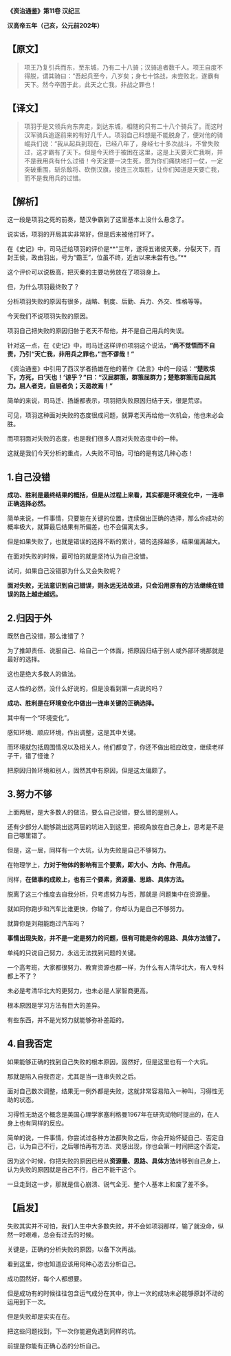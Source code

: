  **《资治通鉴》第11卷 汉纪三**

**汉高帝五年（己亥，公元前202年）**



## **【原文】**

> 项王乃复引兵而东，至东城，乃有二十八骑；汉骑追者数千人。项王自度不得脱，谓其骑曰：“吾起兵至今，八岁矣；身七十馀战，未尝败北，遂霸有天下。然今卒困于此，此天之亡我，非战之罪也！



## **【译文】**

> 项羽于是又领兵向东奔走，到达东城，相随的只有二十八个骑兵了。而这时汉军骑兵追逐前来的有好几千人。项羽自己料想是不能脱身了，便对他的骑崐兵们说：“我从起兵到现在，已经八年了，身经七十多次战斗，不曾失败过，这才霸有了天下。但是今天终于被困在这里，这是上天要灭亡我啊，并不是我用兵有什么过错！今天定要一决生死，愿为你们痛快地打一仗，一定突破重围，斩杀敌将、砍倒汉旗，接连三次取胜，让你们知道是天要亡我，而不是我用兵的过错。

## **【解析】** 

这一段是项羽之死的前奏，楚汉争霸到了这里基本上没什么悬念了。

说实话，项羽的开局其实非常好，但是后来被他打坏了。

在《史记》中，司马迁给项羽的评价是**“三年，遂将五诸侯灭秦，分裂天下，而封王侯，政由羽出，号为“霸王”，位虽不终，近古以来未尝有也。”**

这个评价可以说极高，把灭秦的主要功劳放在了项羽身上。

但，为什么项羽最终败了？

分析项羽失败的原因有很多，战略、制度、后勤、兵力、外交、性格等等。

今天我们不说项羽失败的原因。

项羽自己把失败的原因归咎于老天不帮他，并不是自己用兵的失误。

针对这一点，在《史记》中，司马迁这样评价项羽这个说法，**“尚不觉悟而不自责，乃引“天亡我，非用兵之罪也，”岂不谬哉！”**

《资治通鉴》中引用了西汉学者扬雄在他的著作《法言》中的一段话：**“楚败垓下，方死，曰‘天也！’谅乎？”曰：“汉屈群策，群策屈群力；楚憝群策而自屈其力。屈人者克，自屈者负；天曷故焉！”**

简单的来说，司马迁、扬雄都表示，项羽把失败原因归结于天，很是荒谬。

可见，项羽这种面对失败的态度很成问题，就算老天再给他一次机会，他也未必会胜。

而项羽面对失败的态度，也是我们很多人面对失败态度中的一种。

这就是我们今天分析的重点，人失败不可怕，可怕的是有这几种心态！ 

## **1.自己没错** 



**成功、胜利是最终结果的概括，但是从过程上来看，其实都是环境变化中，一连串正确选择必然。**

简单来说，一件事情，只要能在关键的位置，连续做出正确的选择，那么你成功的概率极大，就算最后结果有所偏差，也不会偏离太多。

但是如果失败了，也就是错误的选择不断的累计，错的选择越多，结果偏离越大。

在面对失败的时候，最可怕的就是坚持认为自己没错。

试问，如果自己没错那为什么又会失败呢？

**面对失败，无法意识到自己错误，则永远无法改进，只会沿用原有的方法继续在错误的路上越走越远。**

## **2.归因于外**

既然自己没错，那么谁错了？

为了推卸责任、说服自己、给自己一个体面，把原因归结于别人或外部环境那就是最好的选择。

这也是绝大多数人的做法。

这人性的必然，没什么好说的，但是没看到第一点说的吗？

**成功、胜利是在环境变化中做出一连串关键的正确选择。**

其中有一个“环境变化”。

感知环境、顺应环境，作出调整，这是其中关键。

而环境就包括周围情况以及相关人，他们都变了，你还不做出相应改变，继续老样子干，错了怪谁？

把原因归咎环境和别人，固然其中有原因，但是这太偏颇了。

## **3.努力不够**

上面两层，是大多数人的做法，要么自己没错，要么错的是别人。

还有少部分人能够跳出这两层的坑进入到这里，把视角放在自己身上，思考是不是自己哪里错了。

但是，这一层，同样有一个大坑，认为失败是自己不够努力。

在物理学上，**力对于物体的影响有三个要素，即大小、方向、作用点。**

同样，**在做事的成败上，也有三个要素，资源量、思路、具体方法。**

脱离了这三个维度去自我分析，只考虑努力与否，那就是 问题集中在资源量。

就如同你跑步和汽车比谁更快，你输了，你却认为是自己不够努力。

就算你是刘翔能跑过汽车吗？

**事情出现失败，并不是一定是努力的问题，很有可能是你的思路、具体方法错了。**

单纯的只说自己努力，永远无法找到问题的关键。

一个高考班，大家都很努力、教育资源也都一样，为什么有人清华北大，有人专科都上不了？

未必是考清华北大的更努力，也未必是人家智商更高。

根本原因是学习方法有巨大的差异。

有些东西，并不是光努力就能够弥补差距的。

## **4.自我否定**

如果能够正确的找到自己失败的根本原因，固然好，但是这里也有一个大坑。

那就是陷入自我否定，尤其是当一连串失败之后。

面对自己数次调整，结果无一例外都是失败，这就非常容易陷入一种叫，习得性无助的状态。

习得性无助这个概念是美国心理学家塞利格曼1967年在研究动物时提出的，在人身上也有同样的反应。

简单的说，一件事情，你尝试过各种方法都失败之后，你会开始怀疑自己、否定自己，认为自己不行，之后哪怕再有方法、灵感出现，你也会第一时间把这个否定。

因为这个时候，你把失败的原因已经从**资源量、思路、具体方法**转移到自己身上，认为失败的原因就是自己不行，自己不能干这个。

一旦走到这一步，那就是信心崩溃、锐气全无、整个人基本上和废了差不多。

## **【启发】**

失败其实并不可怕，我们人生中大多数失败，并不会如项羽那样，输了就没命，纵然一时艰难，总会有过去的时候。

关键是，正确的分析失败的原因，以备下次再战。

看到这里，你也知道应该用何种心态去分析自己。

成功固然好，每个人都想要。

但是成功有的时候往往包含运气成分在其中，你上一次的成功未必能够原封不动的运用到下一次。

但是失败却是实实在在。

把这些问题找到，下一次你能避免遇到同样的坑。

前提是你能有正确心态的分析自己。